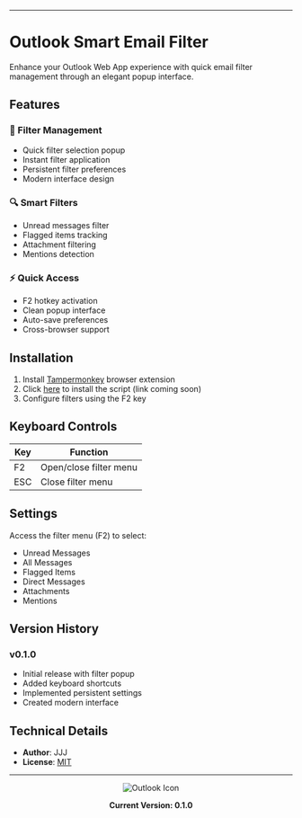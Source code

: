 
---
# Outlook Smart Email Filter

Enhance your Outlook Web App experience with quick email filter management through an elegant popup interface.

## Features

### 📨 Filter Management
- Quick filter selection popup
- Instant filter application
- Persistent filter preferences
- Modern interface design

### 🔍 Smart Filters
- Unread messages filter
- Flagged items tracking
- Attachment filtering
- Mentions detection

### ⚡ Quick Access
- F2 hotkey activation
- Clean popup interface
- Auto-save preferences
- Cross-browser support

## Installation

1. Install [Tampermonkey](https://www.tampermonkey.net/) browser extension
2. Click [here](#) to install the script (link coming soon)
3. Configure filters using the F2 key

## Keyboard Controls

| Key | Function |
|-----|----------|
| F2 | Open/close filter menu |
| ESC | Close filter menu |

## Settings

Access the filter menu (F2) to select:
- Unread Messages
- All Messages
- Flagged Items
- Direct Messages
- Attachments
- Mentions

## Version History

### v0.1.0
- Initial release with filter popup
- Added keyboard shortcuts
- Implemented persistent settings
- Created modern interface

## Technical Details

- **Author**: JJJ
- **License**: [MIT](https://choosealicense.com/licenses/mit/)

---

<div align="center">
<img src="https://www.google.com/s2/favicons?sz=64&domain=office.com" alt="Outlook Icon">

**Current Version: 0.1.0**
</div>
